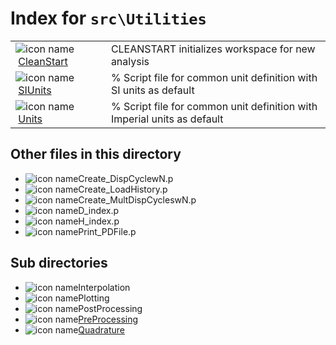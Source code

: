 <!-- <!DOCTYPE html> -->
<!-- <html lang="en"> -->
<!-- <body> -->
<!-- <a name="_top"></a>
<table width="100%"><tr><td align="left"><a href="../../index.md"><img alt="<" border="0" src="../../left.png">&nbsp;Master index</a></td>
<td align="right"><a href="index.md">Index for `src\Utilities`&nbsp;<img alt=">" border="0" src="../../right.png"></a></td></tr></table> -->

# Index for `src\Utilities`

<table>
<tr><td><img src="../../matlab_logo.png" alt="icon name" class="icon">&nbsp;<a href="CleanStart">CleanStart</a></td><td>CLEANSTART initializes workspace for new analysis </td></tr><tr><td><img src="../../matlab_logo.png" alt="icon name" class="icon">&nbsp;<a href="SIUnits">SIUnits</a></td><td>% Script file for common unit definition with SI units as default </td></tr><tr><td><img src="../../matlab_logo.png" alt="icon name" class="icon">&nbsp;<a href="Units">Units</a></td><td>% Script file for common unit definition with Imperial units as default </td></tr></table>

## Other files in this directory

<ul>
<li><img src="../../matlab_logo.png" alt="icon name" class="icon">Create_DispCyclewN.p</li><li><img src="../../matlab_logo.png" alt="icon name" class="icon">Create_LoadHistory.p</li><li><img src="../../matlab_logo.png" alt="icon name" class="icon">Create_MultDispCycleswN.p</li><li><img src="../../matlab_logo.png" alt="icon name" class="icon">D_index.p</li><li><img src="../../matlab_logo.png" alt="icon name" class="icon">H_index.p</li><li><img src="../../matlab_logo.png" alt="icon name" class="icon">Print_PDFile.p</li></ul>
<h2>Sub directories</h2>
<ul>
<li><img src="../../matlab_logo.png" alt="icon name" class="icon">Interpolation</li><li><img src="../../matlab_logo.png" alt="icon name" class="icon">Plotting</li><li><img src="../../matlab_logo.png" alt="icon name" class="icon">PostProcessing</li><li><img src="../../matlab_logo.png" alt="icon name" class="icon"><a href="PreProcessing">PreProcessing</a></li><li><img src="../../matlab_logo.png" alt="icon name" class="icon"><a href="Quadrature">Quadrature</a></li></ul>

<!-- <hr><address>Generated on Thu 09-Jul-2020 18:43:16 by <strong><a href="http://www.artefact.tk/software/matlab/m2html/" title="Matlab Documentation in HTML">m2html</a></strong> &copy; 2005</address> -->
<!-- </body> -->
<!-- </html> -->